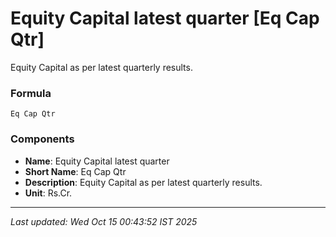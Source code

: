 # Equity Capital latest quarter [Eq Cap Qtr]
Equity Capital as per latest quarterly results.

### Formula
```text
Eq Cap Qtr
```


### Components
- **Name**: Equity Capital latest quarter
- **Short Name**: Eq Cap Qtr
- **Description**: Equity Capital as per latest quarterly results.
- **Unit**: Rs.Cr.

---
*Last updated: Wed Oct 15 00:43:52 IST 2025*
